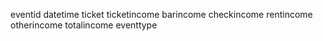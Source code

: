 eventid
datetime
ticket
ticketincome
barincome
checkincome
rentincome
otherincome
totalincome
eventtype
